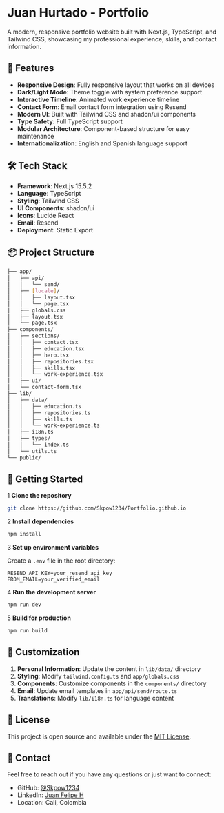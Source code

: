 # Juan Hurtado - Portfolio

A modern, responsive portfolio website built with Next.js, TypeScript, and Tailwind CSS, showcasing my professional experience, skills, and contact information.

## 🚀 Features

- **Responsive Design**: Fully responsive layout that works on all devices
- **Dark/Light Mode**: Theme toggle with system preference support
- **Interactive Timeline**: Animated work experience timeline
- **Contact Form**: Email contact form integration using Resend
- **Modern UI**: Built with Tailwind CSS and shadcn/ui components
- **Type Safety**: Full TypeScript support
- **Modular Architecture**: Component-based structure for easy maintenance
- **Internationalization**: English and Spanish language support

## 🛠️ Tech Stack

- **Framework**: Next.js 15.5.2
- **Language**: TypeScript
- **Styling**: Tailwind CSS
- **UI Components**: shadcn/ui
- **Icons**: Lucide React
- **Email**: Resend
- **Deployment**: Static Export

## 📦 Project Structure

```bash
├── app/
│   ├── api/
│   │   └── send/
│   ├── [locale]/
│   │   ├── layout.tsx
│   │   └── page.tsx
│   ├── globals.css
│   ├── layout.tsx
│   └── page.tsx
├── components/
│   ├── sections/
│   │   ├── contact.tsx
│   │   ├── education.tsx
│   │   ├── hero.tsx
│   │   ├── repositories.tsx
│   │   ├── skills.tsx
│   │   └── work-experience.tsx
│   ├── ui/
│   └── contact-form.tsx
├── lib/
│   ├── data/
│   │   ├── education.ts
│   │   ├── repositories.ts
│   │   ├── skills.ts
│   │   └── work-experience.ts
│   ├── i18n.ts
│   ├── types/
│   │   └── index.ts
│   └── utils.ts
└── public/
```

## 🚀 Getting Started

1 **Clone the repository**

```bash
git clone https://github.com/Skpow1234/Portfolio.github.io
```

2 **Install dependencies**

```bash
npm install
```

3 **Set up environment variables**

Create a `.env` file in the root directory:

```env
RESEND_API_KEY=your_resend_api_key
FROM_EMAIL=your_verified_email
```

4 **Run the development server**

```bash
npm run dev
```

5 **Build for production**

```bash
npm run build
```

## 🎨 Customization

1. **Personal Information**: Update the content in `lib/data/` directory
2. **Styling**: Modify `tailwind.config.ts` and `app/globals.css`
3. **Components**: Customize components in the `components/` directory
4. **Email**: Update email templates in `app/api/send/route.ts`
5. **Translations**: Modify `lib/i18n.ts` for language content

## 📝 License

This project is open source and available under the [MIT License](LICENSE).

## 🤝 Contact

Feel free to reach out if you have any questions or just want to connect:

- GitHub: [@Skpow1234](https://github.com/Skpow1234)
- LinkedIn: [Juan Felipe H](https://www.linkedin.com/in/juan-felipe-h-3a3b3b13b/)
- Location: Cali, Colombia
